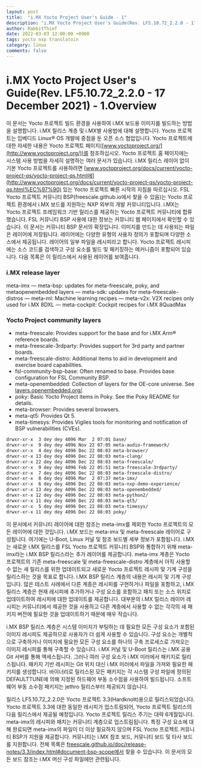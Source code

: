 ```yaml
---
layout: post
title:  "i.MX Yocto Project User's Guide - 1"
description: "i.MX Yocto Project User's Guide(Rev. LF5.10.72_2.2.0 - 17 December 2021) - 1.Overview 번역"
author: RabbitThief
date: 2022-03-03 12:00:00 +0900
tags: yocto nxp translatoin 
category: linux
comments: false
---	
```




# i.MX Yocto Project User's Guide(Rev. LF5.10.72_2.2.0 - 17 December 2021) - 1.Overview

이 문서는 Yocto 프로젝트 빌드 환경을 사용하여 i.MX 보드용 이미지를 빌드하는 방법을 설명합니다. i.MX 릴리스 계층 및 i.MX별 사용법에 대해 설명합니다.
Yocto 프로젝트는 임베디드 Linux® OS 개발에 중점을 둔 오픈 소스 협업입니다. Yocto 프로젝트에 대한 자세한 내용은 Yocto 프로젝트 페이지([www.yoctoproject.org/](http://www.yoctoproject.org/))를 참조하십시오. Yocto 프로젝트 홈 페이지에는 시스템 사용 방법을 자세히 설명하는 여러 문서가 있습니다. i.MX 릴리스 레이어 없이 기본 Yocto 프로젝트를 사용하려면 [www.yoctoproject.org/docs/current/yocto-project-qs/yocto-project-qs.html에](http://www.yoctoproject.org/docs/current/yocto-project-qs/yocto-project-qs.html%EC%97%90) 있는 Yocto 프로젝트 빠른 시작의 지침을 따르십시오.
FSL Yocto 프로젝트 커뮤니티 BSP(freescale.github.io에서 찾을 수 있음)는 Yocto 프로젝트 환경에서 i.MX 보드를 지원하는 NXP 외부의 개발 커뮤니티입니다. i.MX는 Yocto 프로젝트 프레임워크 기반 릴리스를 제공하는 Yocto 프로젝트 커뮤니티에 합류했습니다. FSL 커뮤니티 BSP 사용에 대한 정보는 커뮤니티 웹 페이지에서 확인할 수 있습니다. 이 문서는 커뮤니티 BSP 문서의 확장입니다.
이미지를 만드는 데 사용되는 파일은 레이어에 저장됩니다. 레이어에는 다양한 유형의 사용자 정의가 포함되며 다양한 소스에서 제공됩니다. 레이어의 일부 파일을 레시피라고 합니다. Yocto 프로젝트 레시피에는 소스 코드를 검색하고 구성 요소를 빌드 및 패키징하는 메커니즘이 포함되어 있습니다. 다음 목록은 이 릴리스에서 사용된 레이어를 보여줍니다.

### i.MX release layer

meta-imx
— meta-bsp: updates for meta-freescale, poky, and metaopenembedded layers
— meta-sdk: updates for meta-freescale-distros
— meta-ml: Machine learning recipes
— meta-v2x: V2X recipes only used for i.MX 8DXL
— meta-cockpit: Cockpit recipes for i.MX 8QuadMax

### Yocto Project community layers

- meta-freescale: Provides support for the base and for i.MX Arm® reference boards.
- meta-freescale-3rdparty: Provides support for 3rd party and partner boards.
- meta-freescale-distro: Additional items to aid in development and exercise board capabilities.
- fsl-community-bsp-base: Often renamed to base. Provides base configuration for FSL Community BSP.
- meta-openembedded: Collection of layers for the OE-core universe. See [layers.openembedded.org/](http://layers.openembedded.org/).
- poky: Basic Yocto Project items in Poky. See the Poky README for details.
- meta-browser: Provides several browsers.
- meta-qt5: Provides Qt 5.
- meta-timesys: Provides Vigiles tools for monitoring and notification of BSP vulnerabilities (CVEs).

```bash
drwxr-xr-x  3 dey dey 4096 Mar  2 07:01 base/
drwxr-xr-x  9 dey dey 4096 Nov 22 07:05 meta-audio-framework/
drwxr-xr-x  4 dey dey 4096 Dec 22 08:03 meta-browser/
drwxr-xr-x 13 dey dey 4096 Dec 22 08:03 meta-clang/
drwxr-xr-x 22 dey dey 4096 Dec 22 08:03 meta-freescale/
drwxr-xr-x  9 dey dey 4096 Feb 22 05:51 meta-freescale-3rdparty/
drwxr-xr-x  7 dey dey 4096 Dec 22 08:03 meta-freescale-distro/
drwxr-xr-x  8 dey dey 4096 Mar  2 07:37 meta-imx/
drwxr-xr-x  6 dey dey 4096 Dec 22 08:03 meta-nxp-demo-experience/
drwxr-xr-x 13 dey dey 4096 Dec 22 08:03 meta-openembedded/
drwxr-xr-x 12 dey dey 4096 Dec 22 08:03 meta-python2/
drwxr-xr-x 11 dey dey 4096 Dec 22 08:03 meta-qt5/
drwxr-xr-x  5 dey dey 4096 Dec 22 08:03 meta-timesys/
drwxr-xr-x 11 dey dey 4096 Dec 22 08:03 poky/
```

이 문서에서 커뮤니티 레이어에 대한 참조는 meta-imx를 제외한 Yocto 프로젝트의 모든 레이어에 대한 것입니다. i.MX 보드는 meta-imx 및 meta-freescale 레이어로 구성됩니다. 여기에는 U-Boot, Linux 커널 및 참조 보드별 세부 정보가 포함됩니다.
i.MX는 새로운 i.MX 릴리스를 FSL Yocto 프로젝트 커뮤니티 BSP와 통합하기 위해 meta-imx라는 i.MX BSP 릴리스라는 추가 레이어를 제공합니다. meta-imx 계층은 Yocto 프로젝트의 기존 meta-freescale 및 meta-freescale-distro 계층에서 아직 사용할 수 없는 새 릴리스를 위한 업데이트되고 새로운 Yocto 프로젝트 레시피 및 기계 구성을 릴리스하는 것을 목표로 합니다. i.MX BSP 릴리스 계층의 내용은 레시피 및 기계 구성입니다. 많은 테스트 사례에서 다른 계층은 레시피를 구현하거나 파일을 포함하고, i.MX 릴리스 계층은 현재 레시피에 추가하거나 구성 요소를 포함하고 패치 또는 소스 위치로 업데이트하여 레시피에 대한 업데이트를 제공합니다. 대부분의 i.MX 릴리스 레이어 레시피는
커뮤니티에서 제공한 것을 사용하고 다른 계층에서 사용할 수 없는 각각의 새 패키지 버전에 필요한 것을 업데이트하기 때문에 매우 작습니다.

i.MX BSP 릴리스 계층은 시스템 이미지가 부팅하는 데 필요한 모든 구성 요소가 포함된 이미지 레시피도 제공하므로 사용자가 더 쉽게 사용할 수 있습니다. 구성 요소는 개별적으로 구축하거나 이미지에 필요한 모든 구성 요소를 하나의 구축 프로세스로 가져오는 이미지 레시피를 통해 구축할 수 있습니다.
i.MX 커널 및 U-Boot 릴리스는 i.MX 공용 Git 서버를 통해 액세스됩니다. 그러나 여러 구성 요소가 i.MX 미러에서 패키지로 릴리스됩니다. 패키지 기반 레시피는 Git 위치 대신 i.MX 미러에서 파일을 가져와 필요한 패키지를 생성합니다.
바이너리로 릴리스된 모든 패키지는 각 시스템 구성 파일에 정의된 DEFAULTTUNE에 의해 지정된 하드웨어 부동 소수점을 사용하여 빌드됩니다. 소프트웨어 부동 소수점 패키지는 jethro 릴리스부터 제공되지 않습니다.

릴리스 LF5.10.72_2.2.0은 Yocto 프로젝트 3.3(Hardknott)용으로 릴리스되었습니다. Yocto 프로젝트 3.3에 대한 동일한 레시피가 업스트림되어, Yocto 프로젝트 릴리스의 다음 릴리스에서 제공될 예정입니다. Yocto 프로젝트 릴리스 주기는 대략 6개월입니다.
meta-imx의 레시피와 패치는 커뮤니티 계층으로 업스트림됩니다. 특정 구성 요소에 대해 완료되면 meta-imx의 파일이 더 이상 필요하지 않으며 FSL Yocto 프로젝트 커뮤니티 BSP가 지원을 제공합니다. 커뮤니티는 i.MX 참조 보드, 커뮤니티 보드 및 타사 보드를 지원합니다. 전체 목록은 [freescale.github.io/doc/release-notes/3.3/index.html#document-bsp-scope에서](http://freescale.github.io/doc/release-notes/3.3/index.html#document-bsp-scope%EC%97%90%EC%84%9C) 찾을 수 있습니다. 이 문서의 모든 보드 참조는 i.MX 머신 구성 파일에만 관련됩니다.